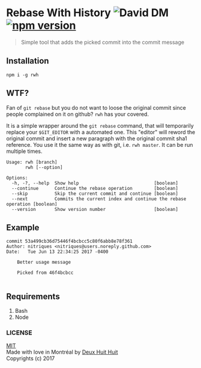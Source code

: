 # Rebase With History ![David DM](https://david-dm.org/DeuxHuitHuit/rebase-with-history.png) [![npm version](https://badge.fury.io/js/rwh.svg)](http://badge.fury.io/js/rwh)

> Simple tool that adds the picked commit into the commit message

## Installation

```
npm i -g rwh
```

## WTF?

Fan of `git rebase` but you do not want to loose the original commit since people complained on it on github?
`rwh` has your covered.

It is a simple wrapper around the `git rebase` command, that will temporarily replace your `$GIT_EDITOR` with a automated one. This "editor" will reword the original commit and insert a new paragraph with the original commit sha1 reference. You use it the same way as with git, i.e. `rwh master`. It can be run multiple times.

```
Usage: rwh [branch]
       rwh [--option]

Options:
  -h, -?, --help  Show help                            [boolean]
  --continue      Continue the rebase operation        [boolean]
  --skip          Skip the current commit and continue [boolean]
  --next          Commits the current index and continue the rebase operation [boolean]
  --version       Show version number                  [boolean]
```

## Example

```
commit 53a499cb36d75446f4bcbcc5c80f6abb8e78f361
Author: nitriques <nitriques@users.noreply.github.com>
Date:   Tue Jun 13 22:34:25 2017 -0400

    Better usage message
    
    Picked from 46f4bcbcc
    
```

## Requirements

1. Bash
2. Node

### LICENSE

[MIT](https://deuxhuithuit.mit-license.org)    
Made with love in Montréal by [Deux Huit Huit](https://deuxhuithuit.com)    
Copyrights (c) 2017
